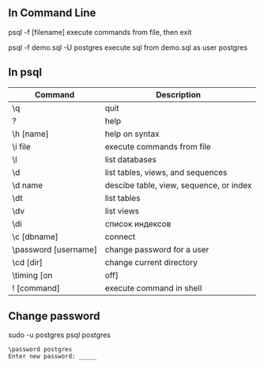 In Command Line
---------------

psql -f [filename]              execute commands from file, then exit

psql -f demo.sql -U postgres    execute sql from demo.sql as user postgres

In psql
-------

Command	| Description
--------|------------
\q        | quit
\?        | help
\h [name] | help on syntax
\i file   | execute commands from file
\l     		| list databases
\d      	| list tables, views, and sequences
\d name 	| descibe table, view, sequence, or index
\dt     	| list tables
\dv     	| list views
\di     	| список индексов
\c [dbname]   	| connect
\password [username]  | change password for a user
\cd [dir]  	| change current directory
\timing [on|off]| включение/выключение таймера, показывающее затраченное командой время
\! [command]	| execute command in shell


Change password
---------------

sudo -u postgres psql postgres

``` 
\password postgres
Enter new password: _____
```

